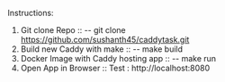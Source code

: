 Instructions:

1. Git clone Repo ::
   -- git clone https://github.com/sushanth45/caddytask.git
2. Build new Caddy with make ::
   -- make build 
3. Docker Image with Caddy hosting app ::
   -- make run
4. Open App in Browser ::
   Test : http://localhost:8080
